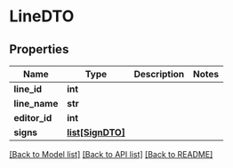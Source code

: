 # LineDTO

## Properties
Name | Type | Description | Notes
------------ | ------------- | ------------- | -------------
**line_id** | **int** |  | 
**line_name** | **str** |  | 
**editor_id** | **int** |  | 
**signs** | [**list[SignDTO]**](SignDTO.md) |  | 

[[Back to Model list]](../README.md#documentation-for-models) [[Back to API list]](../README.md#documentation-for-api-endpoints) [[Back to README]](../README.md)


